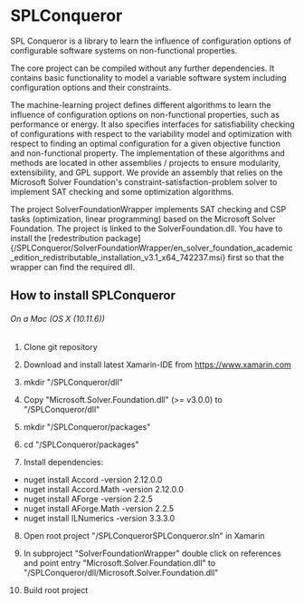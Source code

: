 # SPLConqueror
SPL Conqueror is a library to learn the influence of configuration options of configurable software systems on non-functional properties.

The core project can be compiled without any further dependencies. It contains basic functionality to model a variable software system including configuration options and their constraints.

The machine-learning project defines different algorithms to learn the influence of configuration options on non-functional properties, such as performance or energy. It also specifies interfaces for satisfiability checking of configurations with respect to the variability model and optimization with respect to finding an optimal configuration for a given objective function and non-functional property. The implementation of these algorithms and methods are located in other assemblies / projects to ensure modularity, extensibility, and GPL support. We provide an assembly that relies on the Microsoft Solver Foundation's constraint-satisfaction-problem solver to implement SAT checking and some optimization algorithms.

The project SolverFoundationWrapper implements SAT checking and CSP tasks (optimization, linear programming) based on the Microsoft Solver Foundation. The project is linked to the SolverFoundation.dll. You have to install the [redestribution package]{/SPLConqueror/SolverFoundationWrapper/en_solver_foundation_academic_edition_redistributable_installation_v3.1_x64_742237.msi} first so that the wrapper can find the required dll.

## How to install SPLConqueror

###### On a Mac (OS X (10.11.6))
1. Clone git repository

2. Download and install latest Xamarin-IDE from https://www.xamarin.com

3. mkdir "<SPLConquerer-GitRoot>/SPLConqueror/dll"

4. Copy "Microsoft.Solver.Foundation.dll" (>= v3.0.0) to "<SPLConquerer-GitRoot>/SPLConqueror/dll"

5. mkdir "<SPLConquerer-GitRoot>/SPLConqueror/packages"

6. cd "<SPLConquerer-GitRoot>/SPLConqueror/packages"

7. Install dependencies:

  * nuget install Accord -version 2.12.0.0
  * nuget install Accord.Math -version 2.12.0.0
  * nuget install AForge -version 2.2.5
  * nuget install AForge.Math -version 2.2.5
  * nuget install ILNumerics -version 3.3.3.0


8. Open root project "<SPLConquerer-GitRoot>/SPLConquerorSPLConqueror.sln" in Xamarin

9. In subproject "SolverFoundationWrapper" double click on references and point entry "Microsoft.Solver.Foundation.dll" to "<SPLConquerer-GitRoot>/SPLConqueror/dll/Microsoft.Solver.Foundation.dll"

10. Build root project